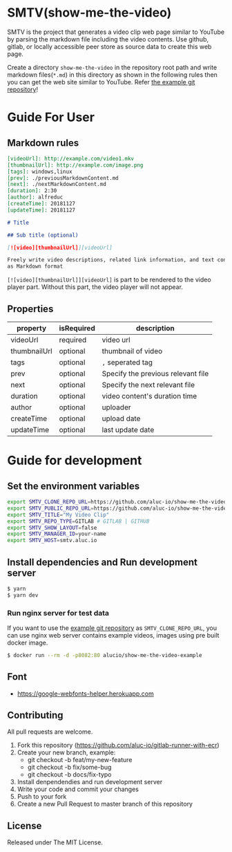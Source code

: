 # SMTV(show-me-the-video)
SMTV is the project that generates a video clip web page similar to YouTube by
parsing the markdown file including the video contents. Use github, gitlab, or
locally accessible peer store as source data to create this web page.

Create a directory `show-me-the-video` in the repository root path and write
markdown files(`*.md`) in this directory as shown in the following rules then
you can get the web site similar to YouTube. Refer [the example git
repository][smtv_example]!

# Guide For User

## Markdown rules

```markdown
[videoUrl]: http://example.com/video1.mkv
[thumbnailUrl]: http://example.com/image.png
[tags]: windows,linux
[prev]: ./previousMarkdownContent.md
[next]: ./nextMarkdownContent.md
[duration]: 2:30
[author]: alfreduc
[createTime]: 20181127
[updateTime]: 20181127

# Title

## Sub title (optional)

[![video][thumbnailUrl]][videoUrl]

Freely write video descriptions, related link information, and text content
as Markdown format
```

`[![video][thumbnailUrl]][videoUrl]` is part to be rendered to the video player
part. Without this part, the video player will not appear.

## Properties

| property     | isRequired | description                        |
|----------    |----------- |----------------------------------- |
| videoUrl     |   required | video url                          |
| thumbnailUrl |   optional | thumbnail of video                 |
| tags         |   optional | `,` seperated tag                  |
| prev         |   optional | Specify the previous relevant file |
| next         |   optional | Specify the next relevant file     |
| duration     |   optional | video content's duration time      |
| author       |   optional | uploader                           |
| createTime   |   optional | upload date                        |
| updateTime   |   optional | last update date                   |

# Guide for development

## Set the environment variables

```sh
export SMTV_CLONE_REPO_URL=https://github.com/aluc-io/show-me-the-video-example.git
export SMTV_PUBLIC_REPO_URL=https://github.com/aluc-io/show-me-the-video-example
export SMTV_TITLE="My Video Clip"
export SMTV_REPO_TYPE=GITLAB # GITLAB | GITHUB
export SMTV_SHOW_LAYOUT=false
export SMTV_MANAGER_ID=your-name
export SMTV_HOST=smtv.aluc.io
```

## Install dependencies and Run development server

```sh
$ yarn
$ yarn dev
```

### Run nginx server for test data
If you want to use the [example git repository][smtv_example] as
`SMTV_CLONE_REPO_URL`, you can use nginx web server contains example videos,
images using pre built docker image.

```sh
$ docker run --rm -d -p8082:80 alucio/show-me-the-video-example
```

## Font
- https://google-webfonts-helper.herokuapp.com

## Contributing
All pull requests are welcome.

1. Fork this repository (https://github.com/aluc-io/gitlab-runner-with-ecr)
1. Create your new branch, example:
    - git checkout -b feat/my-new-feature
    - git checkout -b fix/some-bug
    - git checkout -b docs/fix-typo
1. Install denpendendies and run development server
1. Write your code and commit your changes
1. Push to your fork
1. Create a new Pull Request to master branch of this repository

## License
Released under The MIT License.

[smtv_example]: https://github.com/aluc-io/show-me-the-video-example

